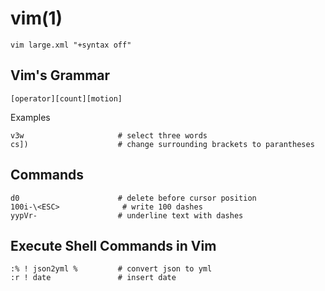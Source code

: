 
# vim(1)

    vim large.xml "+syntax off"

## Vim's Grammar

    [operator][count][motion]

Examples

    v3w                     # select three words
    cs])                    # change surrounding brackets to parantheses

## Commands

    d0                      # delete before cursor position
    100i-\<ESC>              # write 100 dashes
    yypVr-                  # underline text with dashes

## Execute Shell Commands in Vim

    :% ! json2yml %         # convert json to yml
    :r ! date               # insert date
